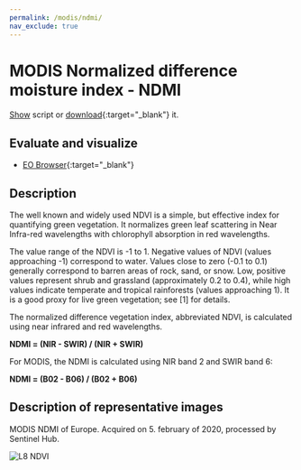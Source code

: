 ```yaml
---
permalink: /modis/ndmi/
nav_exclude: true
---
```


# MODIS Normalized difference moisture index - NDMI
<a href="#" id='togglescript'>Show</a> script or [download](script.js){:target="_blank"} it.
<div id='script_view' style="display:none">
{% highlight javascript %}
{% include_relative script.js %}
{% endhighlight %}
</div>

## Evaluate and visualize

- [EO Browser](https://sentinelshare.page.link/ptWU){:target="_blank"}   

## Description

The well known and widely used NDVI is a simple, but effective index for quantifying green vegetation. It normalizes green leaf scattering in Near Infra-red wavelengths with chlorophyll absorption in red wavelengths.

The value range of the NDVI is -1 to 1. Negative values of NDVI (values approaching -1) correspond to water. Values close to zero (-0.1 to 0.1) generally correspond to barren areas of rock, sand, or snow. Low, positive values represent shrub and grassland (approximately 0.2 to 0.4), while high values indicate temperate and tropical rainforests (values approaching 1). It is a good proxy for live green vegetation; see [1] for details.

The normalized difference vegetation index, abbreviated NDVI, is calculated using near infrared and red wavelengths. 

**NDMI = (NIR - SWIR) / (NIR + SWIR)**

For MODIS, the NDMI is calculated using NIR band 2 and SWIR band 6: 

**NDMI = (B02 - B06) / (B02 + B06)**

## Description of representative images

MODIS NDMI of Europe. Acquired on 5. february of 2020, processed by Sentinel Hub. 

![L8 NDVI](fig/fig1.png)


 
